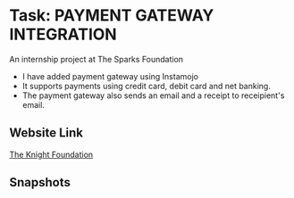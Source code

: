 # Task: PAYMENT GATEWAY INTEGRATION
An internship project at The Sparks Foundation
<ul>
  <li>I have added payment gateway using Instamojo</li>
  <li>It supports payments using credit card, debit card and net banking.</li>
  <li>The payment gateway also sends an email and a receipt to receipient's email.</li>
</ul>
<h2>Website Link</h2>
  <a href="https://krishshah920.github.io/knightfoundation/">The Knight Foundation</a>
  
  
  <h2>Snapshots</h2>
  



